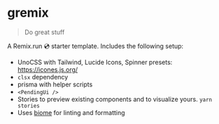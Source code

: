 # gremix

> Do great stuff

A Remix.run 💿 starter template. Includes the following setup:

- UnoCSS with Tailwind, Lucide Icons, Spinner presets: https://icones.js.org/
- `clsx` dependency
- prisma with helper scripts
- `<PendingUi />`
- Stories to preview existing components and to visualize yours. `yarn stories`
- Uses [biome](https://biomejs.dev) for linting and formatting
